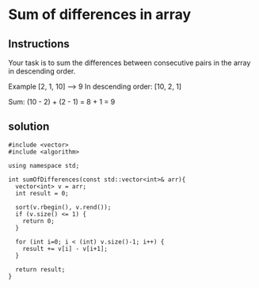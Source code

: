 # Sum of differences in array

## Instructions

Your task is to sum the differences between consecutive pairs in the array in descending order.

Example
[2, 1, 10]  -->  9
In descending order: [10, 2, 1]

Sum: (10 - 2) + (2 - 1) = 8 + 1 = 9

## solution

```
#include <vector>
#include <algorithm>

using namespace std;

int sumOfDifferences(const std::vector<int>& arr){
  vector<int> v = arr;
  int result = 0;

  sort(v.rbegin(), v.rend());
  if (v.size() <= 1) {
    return 0;
  }
  
  for (int i=0; i < (int) v.size()-1; i++) {
    result += v[i] - v[i+1];
  }
  
  return result;
}
```
